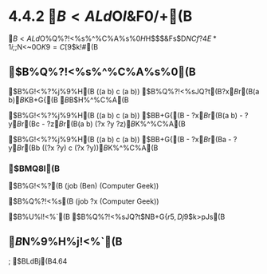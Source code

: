 # 4.4.2 $B<ALd%7%9%F%`$O$I$&F0$/$+(B

$B<ALd%7%9%F%`$O%Q%?!<%s%^%C%A%s%0$H%f%K%U%#%1!<%7%g%s$H$$$&Fs$D$NCf?4E*1i;;$N<~0O$K9=C[$9$k!#(B


## $B%Q%?!<%s%^%C%A%s%0(B

$B%G!<%?%j%9%H(B ((a b) c (a b))
$B%Q%?!<%sJQ?t(B?x$B$r(B(a b)$B$KB+G{(B
$B%Q%?!<%s(B(?x c ?x)$B$H%^%C%A(B


$B%G!<%?%j%9%H(B ((a b) c (a b))
$BB+G{(B
    - ?x$B$r(B(a b)
    - ?y$B$r(Bc
    - ?z$B$r(B(a b)
(?x ?y ?z)$B$K%^%C%A(B



$B%G!<%?%j%9%H(B ((a b) c (a b))
$BB+G{(B
    - ?x$B$r(Ba
    - ?y$B$r(Bb
((?x ?y) c (?x ?y))$B$K%^%C%A(B


### $BMQ8l(B

$B%G!<%?(B
(job (Ben) (Computer Geek))

$B%Q%?!<%s(B
(job ?x (Computer Geek))

$B%U%l!<%`(B
$B%Q%?!<%sJQ?t$NB+G{$r5,Dj$9$k>pJs(B

## $B%U%l!<%`$N%9%H%j!<%`(B





; $BLdBj(B4.64


